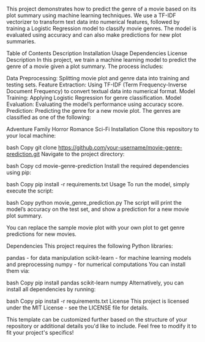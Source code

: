 This project demonstrates how to predict the genre of a movie based on its plot summary using machine learning techniques. We use a TF-IDF vectorizer to transform text data into numerical features, followed by training a Logistic Regression model to classify movie genres. The model is evaluated using accuracy and can also make predictions for new plot summaries.

Table of Contents
Description
Installation
Usage
Dependencies
License
Description
In this project, we train a machine learning model to predict the genre of a movie given a plot summary. The process includes:

Data Preprocessing: Splitting movie plot and genre data into training and testing sets.
Feature Extraction: Using TF-IDF (Term Frequency-Inverse Document Frequency) to convert textual data into numerical format.
Model Training: Applying Logistic Regression for genre classification.
Model Evaluation: Evaluating the model’s performance using accuracy score.
Prediction: Predicting the genre for a new movie plot.
The genres are classified as one of the following:

Adventure
Family
Horror
Romance
Sci-Fi
Installation
Clone this repository to your local machine:

bash
Copy
git clone https://github.com/your-username/movie-genre-prediction.git
Navigate to the project directory:

bash
Copy
cd movie-genre-prediction
Install the required dependencies using pip:

bash
Copy
pip install -r requirements.txt
Usage
To run the model, simply execute the script:

bash
Copy
python movie_genre_prediction.py
The script will print the model’s accuracy on the test set, and show a prediction for a new movie plot summary.

You can replace the sample movie plot with your own plot to get genre predictions for new movies.

Dependencies
This project requires the following Python libraries:

pandas - for data manipulation
scikit-learn - for machine learning models and preprocessing
numpy - for numerical computations
You can install them via:

bash
Copy
pip install pandas scikit-learn numpy
Alternatively, you can install all dependencies by running:

bash
Copy
pip install -r requirements.txt
License
This project is licensed under the MIT License - see the LICENSE file for details.

This template can be customized further based on the structure of your repository or additional details you'd like to include. Feel free to modify it to fit your project's specifics!
